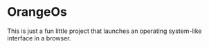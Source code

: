# OrangeOs

This is just a fun little project that launches an operating system-like interface in a browser.
